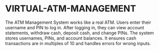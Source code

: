 # VIRTUAL-ATM-MANAGEMENT
The ATM Management System works like a real ATM. Users enter their username and PIN to log in. After logging in, they can view account statements, withdraw cash, deposit cash, and change PINs. The system stores usernames, PINs, and account balances. It ensures cash transactions are in multiples of 10 and handles errors for wrong inputs.
